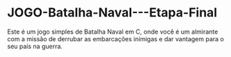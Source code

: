 # JOGO-Batalha-Naval---Etapa-Final
Este é um jogo simples de Batalha Naval em C, onde você é um almirante com a missão de derrubar as embarcações inimigas e dar vantagem para o seu país na guerra. 
